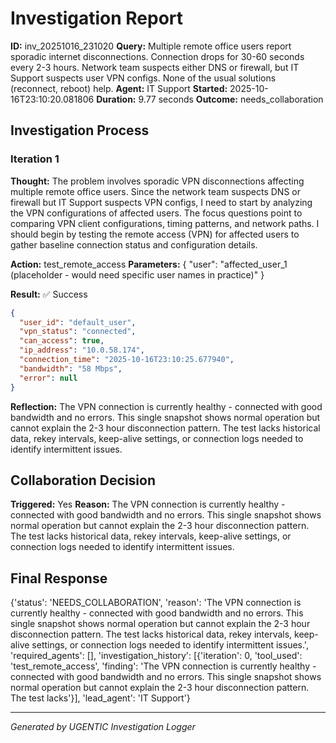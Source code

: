 # Investigation Report

**ID:** inv_20251016_231020
**Query:** Multiple remote office users report sporadic internet disconnections. Connection drops for 30-60 seconds every 2-3 hours. Network team suspects either DNS or firewall, but IT Support suspects user VPN configs. None of the usual solutions (reconnect, reboot) help.
**Agent:** IT Support
**Started:** 2025-10-16T23:10:20.081806
**Duration:** 9.77 seconds
**Outcome:** needs_collaboration

## Investigation Process

### Iteration 1

**Thought:** The problem involves sporadic VPN disconnections affecting multiple remote office users. Since the network team suspects DNS or firewall but IT Support suspects VPN configs, I need to start by analyzing the VPN configurations of affected users. The focus questions point to comparing VPN client configurations, timing patterns, and network paths. I should begin by testing the remote access (VPN) for affected users to gather baseline connection status and configuration details.

**Action:** test_remote_access
**Parameters:** {
  "user": "affected_user_1 (placeholder - would need specific user names in practice)"
}

**Result:** ✅ Success
```json
{
  "user_id": "default_user",
  "vpn_status": "connected",
  "can_access": true,
  "ip_address": "10.0.58.174",
  "connection_time": "2025-10-16T23:10:25.677940",
  "bandwidth": "58 Mbps",
  "error": null
}
```

**Reflection:** The VPN connection is currently healthy - connected with good bandwidth and no errors. This single snapshot shows normal operation but cannot explain the 2-3 hour disconnection pattern. The test lacks historical data, rekey intervals, keep-alive settings, or connection logs needed to identify intermittent issues.

## Collaboration Decision

**Triggered:** Yes
**Reason:** The VPN connection is currently healthy - connected with good bandwidth and no errors. This single snapshot shows normal operation but cannot explain the 2-3 hour disconnection pattern. The test lacks historical data, rekey intervals, keep-alive settings, or connection logs needed to identify intermittent issues.

## Final Response

{'status': 'NEEDS_COLLABORATION', 'reason': 'The VPN connection is currently healthy - connected with good bandwidth and no errors. This single snapshot shows normal operation but cannot explain the 2-3 hour disconnection pattern. The test lacks historical data, rekey intervals, keep-alive settings, or connection logs needed to identify intermittent issues.', 'required_agents': [], 'investigation_history': [{'iteration': 0, 'tool_used': 'test_remote_access', 'finding': 'The VPN connection is currently healthy - connected with good bandwidth and no errors. This single snapshot shows normal operation but cannot explain the 2-3 hour disconnection pattern. The test lacks'}], 'lead_agent': 'IT Support'}

---
*Generated by UGENTIC Investigation Logger*
